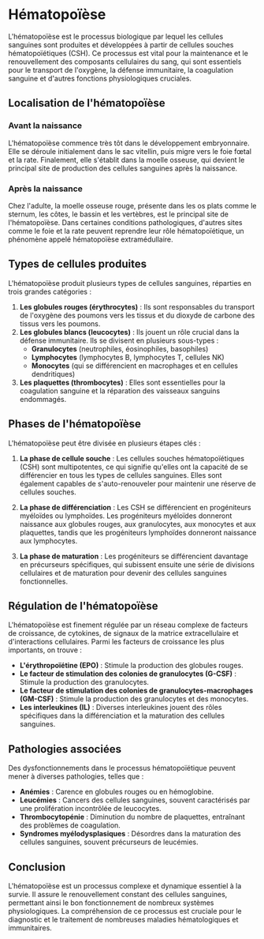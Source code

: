 # Hématopoïèse

L'hématopoïèse est le processus biologique par lequel les cellules sanguines sont produites et développées à partir de cellules souches hématopoïétiques (CSH). Ce processus est vital pour la maintenance et le renouvellement des composants cellulaires du sang, qui sont essentiels pour le transport de l'oxygène, la défense immunitaire, la coagulation sanguine et d'autres fonctions physiologiques cruciales.

## Localisation de l'hématopoïèse

### Avant la naissance
L'hématopoïèse commence très tôt dans le développement embryonnaire. Elle se déroule initialement dans le sac vitellin, puis migre vers le foie fœtal et la rate. Finalement, elle s'établit dans la moelle osseuse, qui devient le principal site de production des cellules sanguines après la naissance.

### Après la naissance
Chez l'adulte, la moelle osseuse rouge, présente dans les os plats comme le sternum, les côtes, le bassin et les vertèbres, est le principal site de l'hématopoïèse. Dans certaines conditions pathologiques, d'autres sites comme le foie et la rate peuvent reprendre leur rôle hématopoïétique, un phénomène appelé hématopoïèse extramédullaire.

## Types de cellules produites

L'hématopoïèse produit plusieurs types de cellules sanguines, réparties en trois grandes catégories :

1. **Les globules rouges (érythrocytes)** : Ils sont responsables du transport de l'oxygène des poumons vers les tissus et du dioxyde de carbone des tissus vers les poumons.
2. **Les globules blancs (leucocytes)** : Ils jouent un rôle crucial dans la défense immunitaire. Ils se divisent en plusieurs sous-types :
   - **Granulocytes** (neutrophiles, éosinophiles, basophiles)
   - **Lymphocytes** (lymphocytes B, lymphocytes T, cellules NK)
   - **Monocytes** (qui se différencient en macrophages et en cellules dendritiques)
3. **Les plaquettes (thrombocytes)** : Elles sont essentielles pour la coagulation sanguine et la réparation des vaisseaux sanguins endommagés.

## Phases de l'hématopoïèse

L'hématopoïèse peut être divisée en plusieurs étapes clés :

1. **La phase de cellule souche** : Les cellules souches hématopoïétiques (CSH) sont multipotentes, ce qui signifie qu'elles ont la capacité de se différencier en tous les types de cellules sanguines. Elles sont également capables de s'auto-renouveler pour maintenir une réserve de cellules souches.

2. **La phase de différenciation** : Les CSH se différencient en progéniteurs myéloïdes ou lymphoïdes. Les progéniteurs myéloïdes donneront naissance aux globules rouges, aux granulocytes, aux monocytes et aux plaquettes, tandis que les progéniteurs lymphoïdes donneront naissance aux lymphocytes.

3. **La phase de maturation** : Les progéniteurs se différencient davantage en précurseurs spécifiques, qui subissent ensuite une série de divisions cellulaires et de maturation pour devenir des cellules sanguines fonctionnelles.

## Régulation de l'hématopoïèse

L'hématopoïèse est finement régulée par un réseau complexe de facteurs de croissance, de cytokines, de signaux de la matrice extracellulaire et d'interactions cellulaires. Parmi les facteurs de croissance les plus importants, on trouve :

- **L'érythropoïétine (EPO)** : Stimule la production des globules rouges.
- **Le facteur de stimulation des colonies de granulocytes (G-CSF)** : Stimule la production des granulocytes.
- **Le facteur de stimulation des colonies de granulocytes-macrophages (GM-CSF)** : Stimule la production des granulocytes et des monocytes.
- **Les interleukines (IL)** : Diverses interleukines jouent des rôles spécifiques dans la différenciation et la maturation des cellules sanguines.

## Pathologies associées

Des dysfonctionnements dans le processus hématopoïétique peuvent mener à diverses pathologies, telles que :

- **Anémies** : Carence en globules rouges ou en hémoglobine.
- **Leucémies** : Cancers des cellules sanguines, souvent caractérisés par une prolifération incontrôlée de leucocytes.
- **Thrombocytopénie** : Diminution du nombre de plaquettes, entraînant des problèmes de coagulation.
- **Syndromes myélodysplasiques** : Désordres dans la maturation des cellules sanguines, souvent précurseurs de leucémies.

## Conclusion

L'hématopoïèse est un processus complexe et dynamique essentiel à la survie. Il assure le renouvellement constant des cellules sanguines, permettant ainsi le bon fonctionnement de nombreux systèmes physiologiques. La compréhension de ce processus est cruciale pour le diagnostic et le traitement de nombreuses maladies hématologiques et immunitaires.